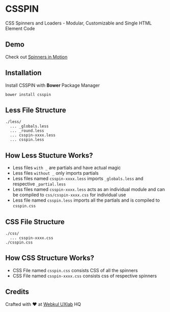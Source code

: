 # CSSPIN
CSS Spinners and Loaders - Modular, Customizable and Single HTML Element Code

## Demo
Check out [Spinners in Motion](https://webkul.github.io/csspin/)

## Installation
Install CSSPIN with **Bower** Package Manager     
```
bower install csspin
```

## Less File Structure 
```
./less/
  ... _globals.less   
  ... _round.less   
  ... csspin-xxxx.less   
  ... csspin.less   
```

## How Less Stucture Works?   
* Less files ```with _``` are partials and have actual magic  
* Less files ```without _``` only imports partials   
* Less files named ```csspin-xxxx.less``` imports ```_globals.less``` and respective ```_partial.less```   
* Less files named ```csspin-xxxx.less``` acts as an individual module and can be compiled to ```css/csspin-xxxx.css``` for individual use   
* Less file named ```csspin.less``` imports all the partials and is compiled to ```csspin.css```  

## CSS File Structure   
```
./css/    
  ... csspin-xxxx.css 
./csspin.css  
```

## How CSS Structure Works?   
* CSS File named ```csspin.css``` consists CSS of all the spinners
* CSS File named ```csspin-xxxx.css``` consists css of respective spinners

## Credits
Crafted with :heart: at [Webkul UXlab](http://design.webkul.com) HQ
